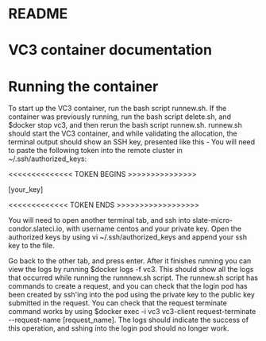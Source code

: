 # README

# VC3 container documentation 

# Running the container
To start up the VC3 container, run the bash script runnew.sh. If the container was previously running, run the bash script delete.sh, and $docker stop vc3, and then rerun the bash script runnew.sh. runnew.sh should start the VC3 container, and while validating the allocation, the terminal output should show an SSH key, presented like this - 
You will need to paste the following token into the remote cluster in ~/.ssh/authorized_keys:



<<<<<<<<<<<<<< TOKEN BEGINS >>>>>>>>>>>>>>>

[your_key]

<<<<<<<<<<<<< TOKEN ENDS >>>>>>>>>>>>>>>>>>



You will need to open another terminal tab, and ssh into slate-micro-condor.slateci.io, with username centos and your private key. Open the authorized keys by using vi ~/.ssh/authorized_keys and append your ssh key to the file. 

Go back to the other tab, and press enter. After it finishes running you can view the logs by running $docker logs -f vc3. This should show all the logs that occurred while running the runnnew.sh script. The runnew.sh script has commands to create a request, and you can check that the login pod has been created by ssh'ing into the pod using the private key to the public key submitted in the request. You can check that the request terminate command works by using $docker exec -i vc3 vc3-client request-terminate --request-name [request_name]. The logs should indicate the success of this operation, and sshing into the login pod should no longer work. 


